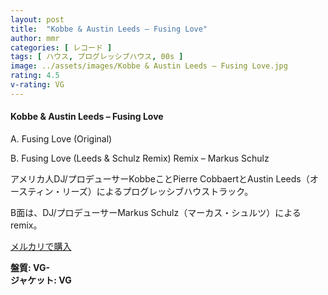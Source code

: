 ```yaml
---
layout: post
title:  "Kobbe & Austin Leeds – Fusing Love"
author: mmr
categories: [ レコード ]
tags: [ ハウス, プログレッシブハウス, 00s ]
image: ../assets/images/Kobbe & Austin Leeds – Fusing Love.jpg
rating: 4.5
v-rating: VG
---
```


#### Kobbe & Austin Leeds – Fusing Love

A. Fusing Love (Original)

B. Fusing Love (Leeds & Schulz Remix) Remix – Markus Schulz

アメリカ人DJ/プロデューサーKobbeことPierre CobbaertとAustin Leeds（オースティン・リーズ）によるプログレッシブハウストラック。

B面は、DJ/プロデューサーMarkus Schulz（マーカス・シュルツ）によるremix。

[メルカリで購入](https://jp.mercari.com/item/m59349003998?afid=6142608987)

<div class="mt-4 mb-4 d-flex align-items-center">
<strong class="mr-1">盤質: VG-</strong>
</div>
<div class="mt-4 mb-4 d-flex align-items-center">
<strong class="mr-1">ジャケット: VG</strong>
</div>
